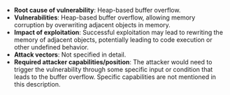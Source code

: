 - **Root cause of vulnerability**: Heap-based buffer overflow.
- **Vulnerabilities**: Heap-based buffer overflow, allowing memory corruption by overwriting adjacent objects in memory.
- **Impact of exploitation**: Successful exploitation may lead to rewriting the memory of adjacent objects, potentially leading to code execution or other undefined behavior.
- **Attack vectors**: Not specified in detail.
- **Required attacker capabilities/position**: The attacker would need to trigger the vulnerability through some specific input or condition that leads to the buffer overflow. Specific capabilities are not mentioned in this description.